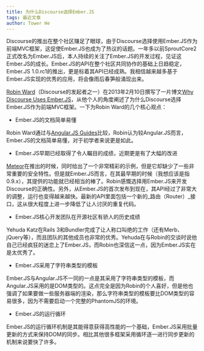 ```yaml
---
title: 为什么Discourse选择Ember.JS
tags: 最近文章
author: Tower He
---
```


Discourse的推出在整个社区赚足了眼球，由于Discourse选择使用Ember.JS作为前端MVC框架，这促使Ember.JS也成为了热议的话题。一年多以前SproutCore2正式改名为Ember.JS后，本人持续的关注了Ember.JS的开发过程，见证这Ember.JS的成长。Ember.JS的API在整个社区共同协作的基础上日趋稳定，Ember.JS 1.0.rc1的推出，更是标着其API已经成熟。我相信越来越多基于Ember.JS实现的优秀的应用，将会像雨后春笋般涌现出来。

[Robin
Ward](http://eviltrout.com/)（Discourse的发起者之一）在2013年2月10日撰写了一片博文[Why Discourse Uses Ember.JS](http://eviltrout.com/2013/02/10/why-discourse-uses-emberjs.html)，从他个人的角度阐述了为什么Discourse选择Ember.JS作为前端MVC框架。一下为Robin Ward的几个核心观点：

* Ember.JS的文档简单易懂

Robin Ward通过与[Angular.JS
Guides](http://docs.angularjs.org/guide/directive)比较，Robin认为较Angular.JS而言，Ember.JS的文档简单易懂，对于初学者来说更是如此。

* Ember.JS早期已经取得了令人瞩目的成绩，近期更是有了大幅的改进

[Meteor](http://meteor.com/)在推出的时候，同时给出了一个非常精彩的示例，但是它却缺少了一些非常重要的安全特性。但是就Ember.JS而言，在其最早期的时候（我想应该是指0.9.x），其提供的功能就已经相当的棒了。Robin感慨选择用Ember.JS来开发Discourse的正确性。另外，从Ember.JS的首次发布到现在，其API经过了非常大的调整，运行也变得越来越快。最新的API里面包括一个新的_路由（Router）_接口，这从很大程度上进一步降低了让人讨厌的重复代码。

* Ember.JS核心开发团队在开源社区有骄人的历史成绩

Yehuda Katz在Rails
3和Bundler完成了让人称口叫绝的工作（还有Merb、jQuery等），而且团队的其他成员也非常的优秀。Yehuda在与Robin的交谈时说他自己已经疯狂的迷恋上了Ember.JS，而Robin也深信这一点，因为Ember.JS实在是太优秀了。

* Ember.JS采用了字符串类型的模板

Ember.JS与Angular.JS不一同的一点是其采用了字符串类型的模板，而Angular.JS采用的是DOM类型的。这点完全是因为Robin的个人喜好，但是他也强调了如果要做一些服务器端的渲染，那么字符串类型的模板要比DOM类型的容易很多，因为不需要启动一个完整的PhantomJS的环境。

* Ember.JS的运行循环

Ember.JS的运行循环机制是其能得意获得高性能的一个基础，Ember.JS采用批量更新的方式来保持DOM的同步。相比其他很多框架采用循环逐一进行同步更新的机制来说要快了许多。

